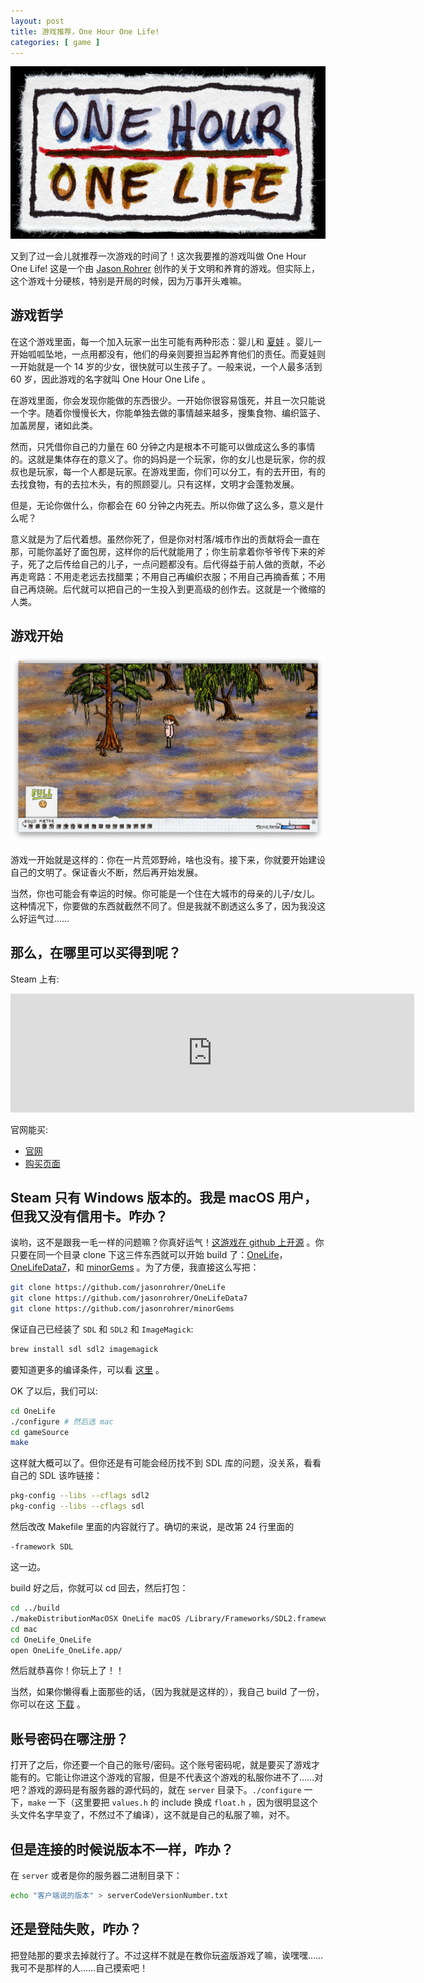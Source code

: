 ```yaml
---
layout: post
title: 游戏推荐，One Hour One Life!
categories: [ game ]
---
```



![One Hour One Life!](/assets/ohol.jpg)

又到了过一会儿就推荐一次游戏的时间了！这次我要推的游戏叫做 One Hour One Life! 这是一个由 [Jason Rohrer](http://hcsoftware.sourceforge.net/jason-rohrer/) 创作的关于文明和养育的游戏。但实际上，这个游戏十分硬核，特别是开局的时候，因为万事开头难嘛。

## 游戏哲学

在这个游戏里面，每一个加入玩家一出生可能有两种形态：婴儿和 [夏娃](https://en.wikipedia.org/wiki/Eve) 。婴儿一开始呱呱坠地，一点用都没有，他们的母亲则要担当起养育他们的责任。而夏娃则一开始就是一个 14 岁的少女，很快就可以生孩子了。一般来说，一个人最多活到 60 岁，因此游戏的名字就叫 One Hour One Life 。

在游戏里面，你会发现你能做的东西很少。一开始你很容易饿死，并且一次只能说一个字。随着你慢慢长大，你能单独去做的事情越来越多，搜集食物、编织篮子、加盖房屋，诸如此类。

然而，只凭借你自己的力量在 60 分钟之内是根本不可能可以做成这么多的事情的。这就是集体存在的意义了。你的妈妈是一个玩家，你的女儿也是玩家，你的叔叔也是玩家，每一个人都是玩家。在游戏里面，你们可以分工，有的去开田，有的去找食物，有的去拉木头，有的照顾婴儿。只有这样，文明才会蓬勃发展。

但是，无论你做什么，你都会在 60 分钟之内死去。所以你做了这么多，意义是什么呢？

意义就是为了后代着想。虽然你死了，但是你对村落/城市作出的贡献将会一直在那，可能你盖好了面包房，这样你的后代就能用了；你生前拿着你爷爷传下来的斧子，死了之后传给自己的儿子，一点问题都没有。后代得益于前人做的贡献，不必再走弯路：不用走老远去找醋栗；不用自己再编织衣服；不用自己再摘香蕉；不用自己再烧碗。后代就可以把自己的一生投入到更高级的创作去。这就是一个微缩的人类。

## 游戏开始 

![开波阶段](/assets/start.jpg)

游戏一开始就是这样的：你在一片荒郊野岭，啥也没有。接下来，你就要开始建设自己的文明了。保证香火不断，然后再开始发展。

当然，你也可能会有幸运的时候。你可能是一个住在大城市的母亲的儿子/女儿。这种情况下，你要做的东西就截然不同了。但是我就不剧透这么多了，因为我没这么好运气过…… 

## 那么，在哪里可以买得到呢？

Steam 上有: 

<iframe src="https://store.steampowered.com/widget/595690/" frameborder="0" width="646" height="190"></iframe>

官网能买: 

- [官网](http://onehouronelife.com/)
- [购买页面](https://sites.fastspring.com/jasonrohrer/instant/onehouronelife?referrer=)

## Steam 只有 Windows 版本的。我是 macOS 用户，但我又没有信用卡。咋办？

诶哟，这不是跟我一毛一样的问题嘛？你真好运气！[这游戏在 github 上开源](https://github.com/jasonrohrer/OneLife) 。你只要在同一个目录 clone 下这三件东西就可以开始 build 了：[OneLife](https://github.com/jasonrohrer/OneLife)，[OneLifeData7](https://github.com/jasonrohrer/OneLifeData7)，和 [minorGems](https://github.com/jasonrohrer/minorGems) 。为了方便，我直接这么写把：

```bash
git clone https://github.com/jasonrohrer/OneLife
git clone https://github.com/jasonrohrer/OneLifeData7
git clone https://github.com/jasonrohrer/minorGems
```

保证自己已经装了 `SDL` 和 `SDL2` 和 `ImageMagick`: 

```bash
brew install sdl sdl2 imagemagick 
```

要知道更多的编译条件，可以看 [这里](http://onehouronelife.com/compileNotes.php) 。

OK 了以后，我们可以: 

```bash
cd OneLife
./configure # 然后选 mac 
cd gameSource
make 
```

这样就大概可以了。但你还是有可能会经历找不到 SDL 库的问题，没关系，看看自己的 SDL 该咋链接：

```bash
pkg-config --libs --cflags sdl2
pkg-config --libs --cflags sdl
```

然后改改 Makefile 里面的内容就行了。确切的来说，是改第 24 行里面的 

```
-framework SDL 
```

这一边。

build 好之后，你就可以 cd 回去，然后打包：

```bash
cd ../build
./makeDistributionMacOSX OneLife macOS /Library/Frameworks/SDL2.framework
cd mac
cd OneLife_OneLife
open OneLife_OneLife.app/
```

然后就恭喜你！你玩上了！！

当然，如果你懒得看上面那些的话，（因为我就是这样的），我自己 build 了一份，你可以在这 [下载](/assets/OneLife_build.zip) 。


## 账号密码在哪注册？

打开了之后，你还要一个自己的账号/密码。这个账号密码呢，就是要买了游戏才能有的。它能让你进这个游戏的官服，但是不代表这个游戏的私服你进不了……对吧？游戏的源码是有服务器的源代码的，就在 `server` 目录下。`./configure` 一下，`make` 一下（这里要把 `values.h` 的 include 换成 `float.h` ，因为很明显这个头文件名字早变了，不然过不了编译），这不就是自己的私服了嘛，对不。

## 但是连接的时候说版本不一样，咋办？

在 `server` 或者是你的服务器二进制目录下：

```bash
echo "客户端说的版本" > serverCodeVersionNumber.txt
```

## 还是登陆失败，咋办？

把登陆那的要求去掉就行了。不过这样不就是在教你玩盗版游戏了嘛，诶嘿嘿……我可不是那样的人……自己摸索吧！

